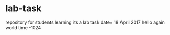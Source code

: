 # lab-task
repository for students learning
its a lab task
date= 18 April 2017
hello again world time -1024
